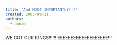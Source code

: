 ```yaml
---
title: "And MOST IMPORTANTLY!!!"
created: 2003-08-11
authors:
  - annie
---
```


WE GOT OUR RINGS!!!!!!
EEEEEEEEEEEEEEEEEEE!!!
